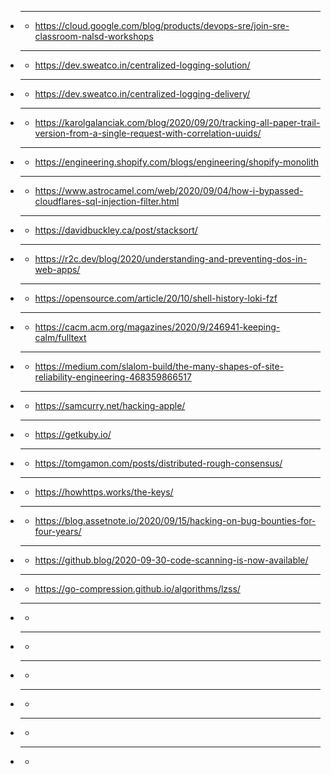 - ****
  - https://cloud.google.com/blog/products/devops-sre/join-sre-classroom-nalsd-workshops
- ****
  - https://dev.sweatco.in/centralized-logging-solution/
- ****
  - https://dev.sweatco.in/centralized-logging-delivery/
- ****
  - https://karolgalanciak.com/blog/2020/09/20/tracking-all-paper-trail-version-from-a-single-request-with-correlation-uuids/
- ****
  - https://engineering.shopify.com/blogs/engineering/shopify-monolith
- ****
  - https://www.astrocamel.com/web/2020/09/04/how-i-bypassed-cloudflares-sql-injection-filter.html
- ****
  - https://davidbuckley.ca/post/stacksort/
- ****
  - https://r2c.dev/blog/2020/understanding-and-preventing-dos-in-web-apps/
- ****
  - https://opensource.com/article/20/10/shell-history-loki-fzf
- ****
  - https://cacm.acm.org/magazines/2020/9/246941-keeping-calm/fulltext
- ****
  - https://medium.com/slalom-build/the-many-shapes-of-site-reliability-engineering-468359866517
- ****
  - https://samcurry.net/hacking-apple/
- ****
  - https://getkuby.io/
- ****
  - https://tomgamon.com/posts/distributed-rough-consensus/
- ****
  - https://howhttps.works/the-keys/
- ****
  - https://blog.assetnote.io/2020/09/15/hacking-on-bug-bounties-for-four-years/
- ****
  - https://github.blog/2020-09-30-code-scanning-is-now-available/
- ****
  - https://go-compression.github.io/algorithms/lzss/
- ****
  - 
- ****
  - 
- ****
  - 
- ****
  - 
- ****
  - 
- ****
  - 